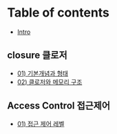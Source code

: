 # Table of contents

* [Intro](README.md)

## closure 클로저

* [01) 기본개념과 형태](closure/01.md)
* [02) 클로저와 메모리 구조](closure/02.md)

## Access Control 접근제어

* [01) 접근 제어 레벨](access-control/01.md)
